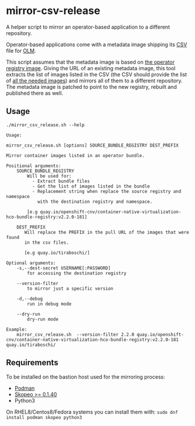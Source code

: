 # mirror-csv-release
A helper script to mirror an operator-based application to a different repository.

Operator-based applications come with a metadata image shipping its [CSV](https://github.com/operator-framework/operator-lifecycle-manager/blob/master/doc/design/building-your-csv.md#what-is-a-cluster-service-version-csv) file for [OLM](https://docs.openshift.com/container-platform/4.2/operators/understanding-olm/olm-understanding-olm.html#olm-overview_olm-understanding-olm).

This script assumes that the metadata image is based on [the operator registry image](https://github.com/operator-framework/operator-registry).
Giving the URL of an existing metadata image, this tool extracts the list of images listed in the CSV (the CSV should provide the list of [all the needed images](https://github.com/operator-framework/operator-lifecycle-manager/blob/master/doc/contributors/design-proposals/related-images.md)) and mirrors all of them to a different repository.
The metadata image is patched to point to the new registry, rebuilt and published there as well.

## Usage
```
./mirror_csv_release.sh --help

Usage:

mirror_csv_release.sh [options] SOURCE_BUNDLE_REGISTRY DEST_PREFIX

Mirror container images listed in an operator bundle.

Positional arguments:
    SOURCE_BUNDLE_REGISTRY
        Will be used for:
          - Extract bundle files
          - Get the list of images listed in the bundle
          - Replacement string when replace the source registry and namespace
            with the destination registry and namespace.

        [e.g quay.io/openshift-cnv/container-native-virtualization-hco-bundle-registry:v2.2.0-181]

    DEST_PREFIX
       Will replace the PREFIX in the pull URL of the images that were found
       in the csv files.

       [e.g quay.io/tiraboschi/]

Optional arguments:
    -s,--dest-secret USERNAME[:PASSWORD]
        for accessing the destination registry

    --version-filter
        to mirror just a specific version

    -d,--debug
        run in debug mode

    --dry-run
        dry-run mode

Example:
    mirror_csv_release.sh  --version-filter 2.2.0 quay.io/openshift-cnv/container-native-virtualization-hco-bundle-registry:v2.2.0-181  quay.io/tiraboschi/
```

## Requirements
To be installed on the bastion host used for the mirroring process:
+ [Podman](https://github.com/containers/libpod)
+ [Skopeo >= 0.1.40](https://github.com/containers/skopeo)
+ Python3

On RHEL8/Centos8/Fedora systems you can install them with:
`sudo dnf install podman skopeo python3`

